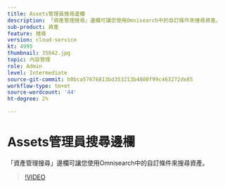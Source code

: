 ```yaml
---
title: Assets管理員搜尋邊欄
description: 「資產管理搜尋」邊欄可讓您使用Omnisearch中的自訂條件來搜尋資產。
sub-product: 資產
feature: 搜尋
version: cloud-service
kt: 4995
thumbnail: 35842.jpg
topic: 內容管理
role: Admin
level: Intermediate
source-git-commit: b0bca57676813bd353213b4808f99c463272de85
workflow-type: tm+mt
source-wordcount: '44'
ht-degree: 2%

---
```



# Assets管理員搜尋邊欄

「資產管理搜尋」邊欄可讓您使用Omnisearch中的自訂條件來搜尋資產。

>[!VIDEO](https://video.tv.adobe.com/v/35842/?quality=12&learn=on&hidetitle=true)
